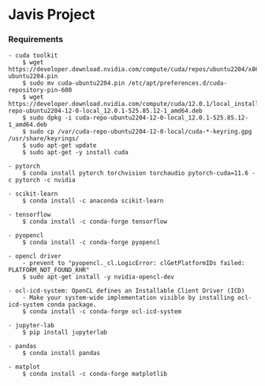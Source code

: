 # Javis Project

### Requirements
    - cuda toolkit
        $ wget https://developer.download.nvidia.com/compute/cuda/repos/ubuntu2204/x86_64/cuda-ubuntu2204.pin
        $ sudo mv cuda-ubuntu2204.pin /etc/apt/preferences.d/cuda-repository-pin-600
        $ wget https://developer.download.nvidia.com/compute/cuda/12.0.1/local_installers/cuda-repo-ubuntu2204-12-0-local_12.0.1-525.85.12-1_amd64.deb
        $ sudo dpkg -i cuda-repo-ubuntu2204-12-0-local_12.0.1-525.85.12-1_amd64.deb
        $ sudo cp /var/cuda-repo-ubuntu2204-12-0-local/cuda-*-keyring.gpg /usr/share/keyrings/
        $ sudo apt-get update
        $ sudo apt-get -y install cuda

    - pytorch
        $ conda install pytorch torchvision torchaudio pytorch-cuda=11.6 -c pytorch -c nvidia

    - scikit-learn 
        $ conda install -c anaconda scikit-learn

    - tensorflow
        $ conda install -c conda-forge tensorflow

    - pyopencl        
        $ conda install -c conda-forge pyopencl

    - opencl driver
        - prevent to "pyopencl._cl.LogicError: clGetPlatformIDs failed: PLATFORM_NOT_FOUND_KHR"
        $ sudo apt-get install -y nvidia-opencl-dev

    - ocl-icd-system: OpenCL defines an Installable Client Driver (ICD)
        - Make your system-wide implementation visible by installing ocl-icd-system conda package.    
        $ conda install -c conda-forge ocl-icd-system

    - jupyter-lab
        $ pip install jupyterlab

    - pandas
        $ conda install pandas

    - matplot
        $ conda install -c conda-forge matplotlib